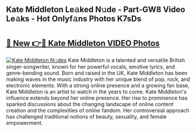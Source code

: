 ## Kate Middleton Le𝚊ked N𝚞de - Part-GW8 Video Le𝚊ks - Hot Onlyf𝚊ns Photos K7sDs

# <h2><a href="http://ac31059.deff.icu/?id=Kate+Middleton">🔗 New 👉🔴 Kate Middleton VIDEO Photos</a></h2>

[![Kate Middleton N𝚞des](https://i.imgur.com/rIISA9y.gif)](http://ac31059.deff.icu/?id=Kate+Middleton)
Kate Middleton is a talented and versatile British singer-songwriter, known for her powerful vocals, emotive lyrics, and genre-bending sound. Born and raised in the UK, Kate Middleton has been making waves in the music industry with her unique blend of pop, rock, and electronic elements. With a strong online presence and a growing fan base, Kate Middleton is an artist to watch in the years to come. Kate Middleton's influence extends beyond her online presence. Her rise to prominence has sparked discussions about the changing landscape of online content creation and the complexities of online fandom. Her controversial approach has challenged traditional notions of beauty, sexuality, and female empowerment.
